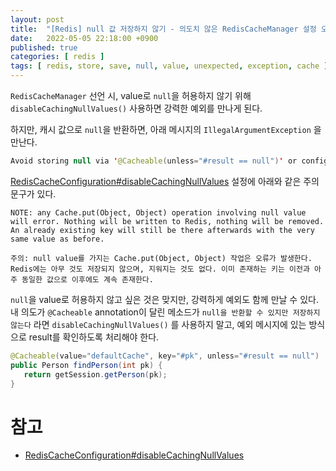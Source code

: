 ```yaml
---
layout: post
title:  "[Redis] null 값 저장하지 않기 - 의도치 않은 RedisCacheManager 설정 오류"
date:   2022-05-05 22:18:00 +0900
published: true
categories: [ redis ]
tags: [ redis, store, save, null, value, unexpected, exception, cache ]
---
```


`RedisCacheManager` 선언 시, value로 `null`을 허용하지 않기 위해 `disableCachingNullValues()` 사용하면 강력한 예외를 만나게 된다.

하지만, 캐시 값으로 `null`을 반환하면, 아래 메시지의 `IllegalArgumentException` 을 만난다.

```java
Avoid storing null via '@Cacheable(unless="#result == null")' or configure RedisCache to allow 'null' via RedisCacheConfiguration.
```

[RedisCacheConfiguration#disableCachingNullValues](https://docs.spring.io/spring-data/redis/docs/current/api/org/springframework/data/redis/cache/RedisCacheConfiguration.html#disableCachingNullValues--) 설정에 아래와 같은 주의 문구가 있다.

```
NOTE: any Cache.put(Object, Object) operation involving null value will error. Nothing will be written to Redis, nothing will be removed. An already existing key will still be there afterwards with the very same value as before.

주의: null value를 가지는 Cache.put(Object, Object) 작업은 오류가 발생한다. Redis에는 아무 것도 저장되지 않으며, 지워지는 것도 없다. 이미 존재하는 키는 이전과 아주 동일한 값으로 이후에도 계속 존재한다.
```


`null`을 value로 허용하지 않고 싶은 것은 맞지만, 강력하게 예외도 함께 만날 수 있다. 내 의도가 `@Cacheable` annotation이 달린 메소드가 `null을 반환할 수 있지만 저장하지 않는다` 라면 `disableCachingNullValues()` 를 사용하지 말고, 예외 메시지에 있는 방식으로 result를 확인하도록 처리해야 한다.

```java
@Cacheable(value="defaultCache", key="#pk", unless="#result == null")
public Person findPerson(int pk) {
   return getSession.getPerson(pk);
}
```


# 참고

- [RedisCacheConfiguration#disableCachingNullValues](https://docs.spring.io/spring-data/redis/docs/current/api/org/springframework/data/redis/cache/RedisCacheConfiguration.html#disableCachingNullValues--)

